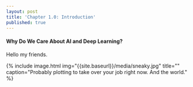 ```yaml
---
layout: post
title: 'Chapter 1.0: Introduction'
published: true
---
```


#### Why Do We Care About AI and Deep Learning?


Hello my friends. 


{% include image.html img="{{site.baseurl}}/media/sneaky.jpg" title="" caption="Probably plotting to take over your job right now. And the world." %}





